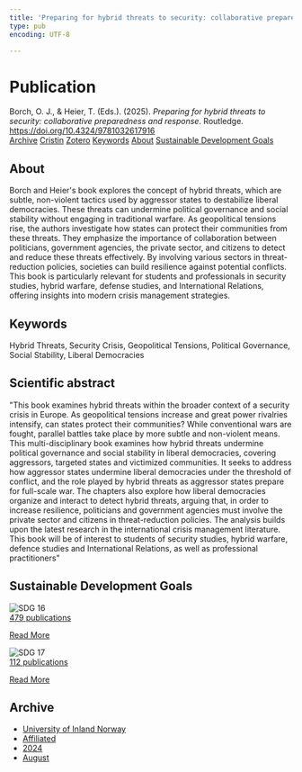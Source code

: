 ```yaml
---
title: 'Preparing for hybrid threats to security: collaborative preparedness and response'
type: pub
encoding: UTF-8

---
```

<h1>Publication</h1>
<article id="csl-bib-container-VYAL6UKG" class="csl-bib-container">
  <div class="csl-bib-body"> <div class="csl-entry">Borch, O. J., &#38; Heier, T. (Eds.). (2025). <i>Preparing for hybrid threats to security: collaborative preparedness and response</i>. Routledge. <a href="https://doi.org/10.4324/9781032617916">https://doi.org/10.4324/9781032617916</a></div> </div>
  <div class="csl-bib-buttons">
    <a href="#taxonomy-article-VYAL6UKG" alt="archive" class="csl-bib-button">Archive</a>
    <a href="https://app.cristin.no/results/show.jsf?id=2290611" alt="Cristin" class="csl-bib-button">Cristin</a>
    <a href="http://zotero.org/groups/5881554/items/VYAL6UKG" alt="Zotero" class="csl-bib-button">Zotero</a>
    <a href="#keywords-article-VYAL6UKG" alt="keywords" class="csl-bib-button">Keywords</a>
    <a href="#about-article-VYAL6UKG" alt="about_pub" class="csl-bib-button">About</a>
    <a href="#sdg-article-VYAL6UKG" alt="sdg" class="csl-bib-button">Sustainable Development Goals</a>
  </div>
  <div id="csl-bib-meta-container-VYAL6UKG"></div>
</article>
<div id="csl-bib-meta-VYAL6UKG" class="csl-bib-meta">
  <article id="about-article-VYAL6UKG" class="about_pub-article">
    <h1>About</h1>
    Borch and Heier's book explores the concept of hybrid threats, which are subtle, non-violent tactics used by aggressor states to destabilize liberal democracies. These threats can undermine political governance and social stability without engaging in traditional warfare. As geopolitical tensions rise, the authors investigate how states can protect their communities from these threats. They emphasize the importance of collaboration between politicians, government agencies, the private sector, and citizens to detect and reduce these threats effectively. By involving various sectors in threat-reduction policies, societies can build resilience against potential conflicts. This book is particularly relevant for students and professionals in security studies, hybrid warfare, defense studies, and International Relations, offering insights into modern crisis management strategies.
  </article>
  <article id="keywords-article-VYAL6UKG" class="keywords-article">
    <h1>Keywords</h1>
    Hybrid Threats, Security Crisis, Geopolitical Tensions, Political Governance, Social Stability, Liberal Democracies
  </article>
  <article id="abstract-article-VYAL6UKG" class="abstract-article">
    <h1>Scientific abstract</h1>
    "This book examines hybrid threats within the broader context of a security crisis in Europe. As geopolitical tensions increase and great power rivalries intensify, can states protect their communities? While conventional wars are fought, parallel battles take place by more subtle and non-violent means. This multi-disciplinary book examines how hybrid threats undermine political governance and social stability in liberal democracies, covering aggressors, targeted states and victimized communities. It seeks to address how aggressor states undermine liberal democracies under the threshold of conflict, and the role played by hybrid threats as aggressor states prepare for full-scale war. The chapters also explore how liberal democracies organize and interact to detect hybrid threats, arguing that, in order to increase resilience, politicians and government agencies must involve the private sector and citizens in threat-reduction policies. The analysis builds upon the latest research in the international crisis management literature. This book will be of interest to students of security studies, hybrid warfare, defence studies and International Relations, as well as professional practitioners"
  </article>
  <article id="sdg-article-VYAL6UKG" class="sdg-article">
    <h1>Sustainable Development Goals</h1>
    <div class="sdg-container"><div id="sdg16" class="sdg">
        <img src="{{< params subfolder >}}images/sdg/sdg16_en.png" class="image" alt="SDG 16">
        <div class="sdg-overlay">
          <a href="{{< params subfolder >}}en/archive/?sdg=16#archive" class="sdg-publication-count"><span>479</span> publications</a>
          <p><a href="https://sdgs.un.org/goals/goal16" class="sdg-read-more">Read More</a></p>
        </div>
      </div> <div id="sdg17" class="sdg">
        <img src="{{< params subfolder >}}images/sdg/sdg17_en.png" class="image" alt="SDG 17">
        <div class="sdg-overlay">
          <a href="{{< params subfolder >}}en/archive/?sdg=17#archive" class="sdg-publication-count"><span>112</span> publications</a>
          <p><a href="https://sdgs.un.org/goals/goal17" class="sdg-read-more">Read More</a></p>
        </div>
      </div></div>
  </article>
  <article id="taxonomy-article-VYAL6UKG" class="taxonomy-article">
    <h1>Archive</h1>
    <ul>
      <li><a href="{{< params subfolder >}}en/archive/?key=3DCRN523">University of Inland Norway</a></li>
      <li><a href="{{< params subfolder >}}en/archive/?key=II9RDAME">Affiliated</a></li>
      <li><a href="{{< params subfolder >}}en/archive/?key=SH3N39AL">2024</a></li>
      <li><a href="{{< params subfolder >}}en/archive/?key=CJAX73E5">August</a></li>
    </ul>
  </article>
</div>

